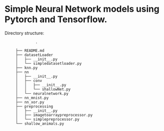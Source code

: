 
# Simple Neural Network models using Pytorch and Tensorflow. 

Directory structure: 
         
                  .

         ├── README.md
         ├── datasetLoader
         │   ├── __init__.py
         │   └── simpledatasetloader.py
         ├── knn.py
         ├── nn
         │   ├── __init__.py
         │   ├── conv
         │   │   ├── __init__.py
         │   │   └── shallowNet.py
         │   └── neuralnetwork.py
         ├── nn_mnist.py
         ├── nn_xor.py
         ├── preprocessing
         │   ├── __init__.py
         │   ├── imagetoarraypreprocessor.py
         │   └── simplepreprocessor.py
         └── shallow_animals.py



# 


